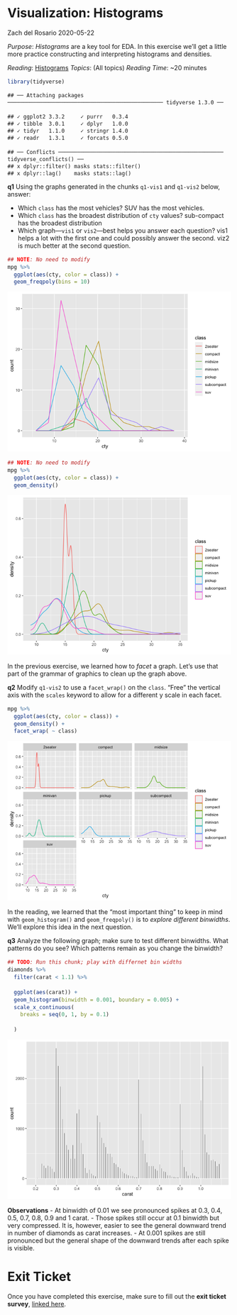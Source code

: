 Visualization: Histograms
================
Zach del Rosario
2020-05-22

*Purpose*: *Histograms* are a key tool for EDA. In this exercise we’ll
get a little more practice constructing and interpreting histograms and
densities.

*Reading*: [Histograms](https://rstudio.cloud/learn/primers/3.3)
*Topics*: (All topics) *Reading Time*: \~20 minutes

``` r
library(tidyverse)
```

    ## ── Attaching packages ───────────────────────────────────────────────── tidyverse 1.3.0 ──

    ## ✓ ggplot2 3.3.2     ✓ purrr   0.3.4
    ## ✓ tibble  3.0.1     ✓ dplyr   1.0.0
    ## ✓ tidyr   1.1.0     ✓ stringr 1.4.0
    ## ✓ readr   1.3.1     ✓ forcats 0.5.0

    ## ── Conflicts ──────────────────────────────────────────────────── tidyverse_conflicts() ──
    ## x dplyr::filter() masks stats::filter()
    ## x dplyr::lag()    masks stats::lag()

**q1** Using the graphs generated in the chunks `q1-vis1` and `q1-vis2`
below, answer:

  - Which `class` has the most vehicles? SUV has the most vehicles.
  - Which `class` has the broadest distribution of `cty` values?
    sub-compact has the broadest distribution
  - Which graph—`vis1` or `vis2`—best helps you answer each question?
    vis1 helps a lot with the first one and could possibly answer the
    second. viz2 is much better at the second question.

<!-- end list -->

``` r
## NOTE: No need to modify
mpg %>%
  ggplot(aes(cty, color = class)) +
  geom_freqpoly(bins = 10)
```

![](d08-e-vis02-histograms-assignment_files/figure-gfm/q1-vis1-1.png)<!-- -->

``` r
## NOTE: No need to modify
mpg %>%
  ggplot(aes(cty, color = class)) +
  geom_density()
```

![](d08-e-vis02-histograms-assignment_files/figure-gfm/q1-vis2-1.png)<!-- -->

In the previous exercise, we learned how to *facet* a graph. Let’s use
that part of the grammar of graphics to clean up the graph above.

**q2** Modify `q1-vis2` to use a `facet_wrap()` on the `class`. “Free”
the vertical axis with the `scales` keyword to allow for a different y
scale in each facet.

``` r
mpg %>%
  ggplot(aes(cty, color = class)) +
  geom_density() + 
  facet_wrap( ~ class)
```

![](d08-e-vis02-histograms-assignment_files/figure-gfm/q2-task-1.png)<!-- -->

In the reading, we learned that the “most important thing” to keep in
mind with `geom_histogram()` and `geom_freqpoly()` is to *explore
different binwidths*. We’ll explore this idea in the next question.

**q3** Analyze the following graph; make sure to test different
binwidths. What patterns do you see? Which patterns remain as you change
the binwidth?

``` r
## TODO: Run this chunk; play with differnet bin widths
diamonds %>%
  filter(carat < 1.1) %>%

  ggplot(aes(carat)) +
  geom_histogram(binwidth = 0.001, boundary = 0.005) +
  scale_x_continuous(
    breaks = seq(0, 1, by = 0.1)

  )
```

![](d08-e-vis02-histograms-assignment_files/figure-gfm/q3-task-1.png)<!-- -->

**Observations** - At binwidth of 0.01 we see pronounced spikes at 0.3,
0.4, 0.5, 0.7, 0.8, 0.9 and 1 carat. - Those spikes still occur at 0.1
binwidth but very compressed. It is, however, easier to see the general
downward trend in number of diamonds as carat increases. - At 0.001
spikes are still pronounced but the general shape of the downward trends
after each spike is visible.

<!-- include-exit-ticket -->

# Exit Ticket

<!-- -------------------------------------------------- -->

Once you have completed this exercise, make sure to fill out the **exit
ticket survey**, [linked
here](https://docs.google.com/forms/d/e/1FAIpQLSeuq2LFIwWcm05e8-JU84A3irdEL7JkXhMq5Xtoalib36LFHw/viewform?usp=pp_url&entry.693978880=e-vis02-histograms-assignment.Rmd).
